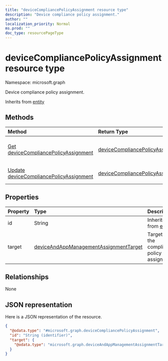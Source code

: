 ```yaml
---
title: "deviceCompliancePolicyAssignment resource type"
description: "Device compliance policy assignment."
author: ""
localization_priority: Normal
ms.prod: ""
doc_type: resourcePageType
---
```


# deviceCompliancePolicyAssignment resource type


Namespace: microsoft.graph

Device compliance policy assignment.


Inherits from [entity](../resources/entity.md)

## Methods
|Method|Return Type|Description|
|:---|:---|:---|
|[Get deviceCompliancePolicyAssignment](../api/devicecompliancepolicyassignment-get.md)|[deviceCompliancePolicyAssignment](../resources/devicecompliancepolicyassignment.md)|Read properties and relationships of the [deviceCompliancePolicyAssignment](../resources/devicecompliancepolicyassignment.md) object.|
|[Update deviceCompliancePolicyAssignment](../api/devicecompliancepolicyassignment-update.md)|[deviceCompliancePolicyAssignment](../resources/devicecompliancepolicyassignment.md)|Update the properties of a [deviceCompliancePolicyAssignment](../resources/devicecompliancepolicyassignment.md) object.|

## Properties
|Property|Type|Description|
|:---|:---|:---|
|id|String| Inherited from [entity](../resources/entity.md)|
|target|[deviceAndAppManagementAssignmentTarget](../resources/deviceandappmanagementassignmenttarget.md)|Target for the compliance policy assignment.|

## Relationships
None

## JSON representation
Here is a JSON representation of the resource.
<!-- {
  "blockType": "resource",
  "keyProperty": "id",
  "@odata.type": "microsoft.graph.deviceCompliancePolicyAssignment",
  "baseType": "microsoft.graph.entity",
  "openType": false
}
-->
``` json
{
  "@odata.type": "#microsoft.graph.deviceCompliancePolicyAssignment",
  "id": "String (identifier)",
  "target": {
    "@odata.type": "microsoft.graph.deviceAndAppManagementAssignmentTarget"
  }
}
```

